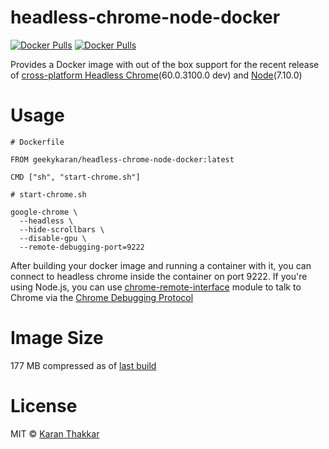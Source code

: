 # headless-chrome-node-docker

[![Docker Pulls](https://img.shields.io/docker/pulls/geekykaran/headless-chrome-node-docker.svg)](https://store.docker.com/community/images/geekykaran/headless-chrome-node-docker/tags) [![Docker Pulls](https://img.shields.io/docker/stars/geekykaran/headless-chrome-node-docker.svg)](https://store.docker.com/community/images/geekykaran/headless-chrome-node-docker/tags)

Provides a Docker image with out of the box support for the recent release of [cross-platform Headless Chrome](https://developers.google.com/web/updates/2017/04/headless-chrome)(60.0.3100.0 dev) and [Node](https://nodejs.org/)(7.10.0)


# Usage

```
# Dockerfile

FROM geekykaran/headless-chrome-node-docker:latest

CMD ["sh", "start-chrome.sh"]
```

```
# start-chrome.sh

google-chrome \
  --headless \
  --hide-scrollbars \
  --disable-gpu \
  --remote-debugging-port=9222
```

After building your docker image and running a container with it, you can connect to headless chrome inside the container on port 9222. If you're using Node.js, you can use [chrome-remote-interface](https://github.com/cyrus-and/chrome-remote-interface) module to talk to Chrome via the [Chrome Debugging Protocol](https://chromedevtools.github.io/devtools-protocol/)


# Image Size

177 MB compressed as of [last build](https://hub.docker.com/r/geekykaran/headless-chrome-node-docker/tags/)


# License

MIT © [Karan Thakkar](https://karanjthakkar.com)
